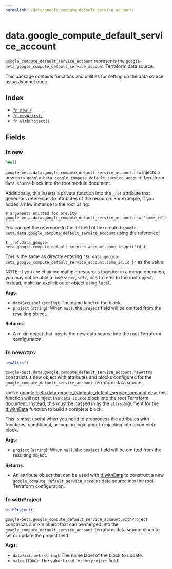 ```yaml
---
permalink: /data/google_compute_default_service_account/
---
```


# data.google_compute_default_service_account

`google_compute_default_service_account` represents the `google-beta_google_compute_default_service_account` Terraform data source.



This package contains functions and utilities for setting up the data source using Jsonnet code.


## Index

* [`fn new()`](#fn-new)
* [`fn newAttrs()`](#fn-newattrs)
* [`fn withProject()`](#fn-withproject)

## Fields

### fn new

```ts
new()
```


`google-beta.data.google_compute_default_service_account.new` injects a new `data_google-beta_google_compute_default_service_account` Terraform `data source`
block into the root module document.

Additionally, this inserts a private function into the `_ref` attribute that generates references to attributes of the
resource. For example, if you added a new instance to the root using:

    # arguments omitted for brevity
    google-beta.data.google_compute_default_service_account.new('some_id')

You can get the reference to the `id` field of the created `google-beta.data.google_compute_default_service_account` using the reference:

    $._ref.data_google-beta_google_compute_default_service_account.some_id.get('id')

This is the same as directly entering `"${ data_google-beta_google_compute_default_service_account.some_id.id }"` as the value.

NOTE: if you are chaining multiple resources together in a merge operation, you may not be able to use `super`, `self`,
or `$` to refer to the root object. Instead, make an explicit outer object using `local`.

**Args**:
  - `dataSrcLabel` (`string`): The name label of the block.
  - `project` (`string`):  When `null`, the `project` field will be omitted from the resulting object.

**Returns**:
- A mixin object that injects the new data source into the root Terraform configuration.


### fn newAttrs

```ts
newAttrs()
```


`google-beta.data.google_compute_default_service_account.newAttrs` constructs a new object with attributes and blocks configured for the `google_compute_default_service_account`
Terraform data source.

Unlike [google-beta.data.google_compute_default_service_account.new](#fn-googlecomputedefaultserviceaccountnew), this function will not inject the `data source`
block into the root Terraform document. Instead, this must be passed in as the `attrs` argument for the
[tf.withData](https://github.com/tf-libsonnet/core/tree/main/docs#fn-withdata) function to build a complete block.

This is most useful when you need to preprocess the attributes with functions, conditional, or looping logic prior to
injecting into a complete block.

**Args**:
  - `project` (`string`):  When `null`, the `project` field will be omitted from the resulting object.

**Returns**:
  - An attribute object that can be used with [tf.withData](https://github.com/tf-libsonnet/core/tree/main/docs#fn-withdata) to construct a new `google_compute_default_service_account` data source into the root Terraform configuration.


### fn withProject

```ts
withProject()
```

`google-beta.google_compute_default_service_account.withProject` constructs a mixin object that can be merged into the `google_compute_default_service_account`
Terraform data source block to set or update the project field.



**Args**:
  - `dataSrcLabel` (`string`): The name label of the block to update.
  - `value` (`TODO`): The value to set for the `project` field.
